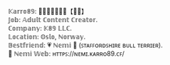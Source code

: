 𝕂𝕒𝕣𝕣𝕠𝟠𝟡: 💎💗💘💞🍬🍭🍒【💙💛】 \
𝕁𝕠𝕓: 𝔸𝕕𝕦𝕝𝕥 ℂ𝕠𝕟𝕥𝕖𝕟𝕥 ℂ𝕣𝕖𝕒𝕥𝕠𝕣.\
ℂ𝕠𝕞𝕡𝕒𝕟𝕪: 𝕂𝟠𝟡 𝕃𝕃ℂ.\
𝕃𝕠𝕔𝕒𝕥𝕚𝕠𝕟: 𝕆𝕤𝕝𝕠, ℕ𝕠𝕣𝕨𝕒𝕪.\
𝔹𝕖𝕤𝕥𝕗𝕣𝕚𝕖𝕟𝕕: 💗 ℕ𝕖𝕞𝕚 🐾 (ꜱᴛᴀꜰꜰᴏʀᴅꜱʜɪʀᴇ ʙᴜʟʟ ᴛᴇʀʀɪᴇʀ).\
🎀 ℕ𝕖𝕞𝕚 𝕎𝕖𝕓: ʜᴛᴛᴘꜱ://ɴᴇᴍɪ.ᴋᴀʀʀᴏ89.ᴄꜰ/
